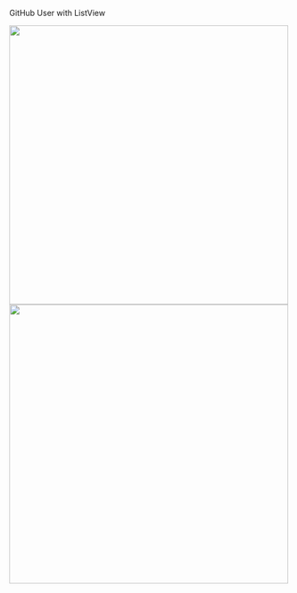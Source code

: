 GitHub User with ListView

<img src="https://user-images.githubusercontent.com/74523733/110730932-f6d54300-8253-11eb-923c-5fde349f64ac.png" height="500"/>
<img src="https://user-images.githubusercontent.com/74523733/110730933-f8067000-8253-11eb-9485-69821991a826.png" height="500"/>
 
